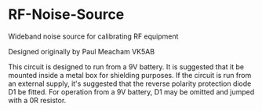 # RF-Noise-Source
Wideband noise source for calibrating RF equipment

Designed originally by Paul Meacham VK5AB

This circuit is designed to run from a 9V battery.  It is suggested that it be mounted inside a metal box for shielding purposes.
If the circuit is run from an external supply, it's suggested that the reverse polarity protection diode D1 be fitted.
For operation from a 9V battery, D1 may be omitted and jumped with a 0R resistor.
